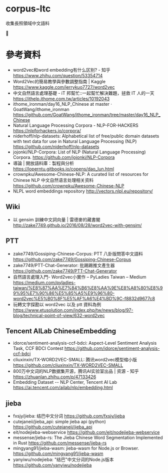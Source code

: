 # corpus-ltc
收集長照領域中文語料

🚧

# 參考資料

- word2vec和word embedding有什么区别? - 知乎 https://www.zhihu.com/question/53354714
- Word2Vec的簡易教學與參數調整指南 | Kaggle  https://www.kaggle.com/jerrykuo7727/word2vec
- 中文自然語言處理基礎 - iT 邦幫忙::一起幫忙解決難題，拯救 IT 人的一天  https://ithelp.ithome.com.tw/articles/10192043
- ithome_ironman/day16_NLP_Chinese at master · GoatWang/ithome_ironman  https://github.com/GoatWang/ithome_ironman/tree/master/day16_NLP_Chinese
- Natural Language Processing Corpora - NLP-FOR-HACKERS  https://nlpforhackers.io/corpora/
- niderhoff/nlp-datasets: Alphabetical list of free/public domain datasets with text data for use in Natural Language Processing (NLP)  https://github.com/niderhoff/nlp-datasets
- jojonki/NLP-Corpora: List of NLP (Natural Language Processing) Corpora. https://github.com/jojonki/NLP-Corpora
- 導論 | 開放語料庫：製程與分析  https://loperntu.gitbooks.io/copens/dao_lun.html
- crownpku/Awesome-Chinese-NLP: A curated list of resources for Chinese NLP 中文自然语言处理相关资料 https://github.com/crownpku/Awesome-Chinese-NLP
- NLPL word embeddings repository http://vectors.nlpl.eu/repository/

## Wiki

- 以 gensim 訓練中文詞向量 | 雷德麥的藏書閣 http://zake7749.github.io/2016/08/28/word2vec-with-gensim/

## PTT

- zake7749/Gossiping-Chinese-Corpus: PTT 八卦版問答中文語料 
 https://github.com/zake7749/Gossiping-Chinese-Corpus
- zake7749/PTT-Chat-Generator: 批踢踢推文產生器 
 https://github.com/zake7749/PTT-Chat-Generator
- 自然語言處理入門- Word2vec小實作 – PyLadies Taiwan – Medium 
 https://medium.com/pyladies-taiwan/%E8%87%AA%E7%84%B6%E8%AA%9E%E8%A8%80%E8%99%95%E7%90%86%E5%85%A5%E9%96%80-word2vec%E5%B0%8F%E5%AF%A6%E4%BD%9C-f8832d9677c8
- 玩轉文字探勘以 word2vec 以及 ptt 資料為例 
 https://www.etusolution.com/index.php/tw/news/blog/97-blog/technical-point-of-view/632-word2vec

## Tencent AILab ChineseEmbedding

- idorce/sentiment-analysis-ccf-bdci: Aspect-Level Sentiment Analysis Task, CCF BDCI Contest https://github.com/idorce/sentiment-analysis-ccf-bdci
- cliuxinxin/TX-WORD2VEC-SMALL: 腾讯word2vec模型缩小版 https://github.com/cliuxinxin/TX-WORD2VEC-SMALL
- 800万中文词的NLP数据集开源，腾讯AI实验室出品 | 资源 - 知乎 https://zhuanlan.zhihu.com/p/47133426
- Embedding Dataset -- NLP Center, Tencent AI Lab https://ai.tencent.com/ailab/nlp/embedding.html

## jieba

- fxsjy/jieba: 结巴中文分词 https://github.com/fxsjy/jieba
- cutejaneii/jieba_api: simple jieba api (python) https://github.com/cutejaneii/jieba_api
- eit/nodejieba-webservice https://github.com/eit/nodejieba-webservice
- messense/jieba-rs: The Jieba Chinese Word Segmentation Implemented in Rust https://github.com/messense/jieba-rs
- mingyang91/jieba-wasm: jieba-wasm for Node.js or Browser. https://github.com/mingyang91/jieba-wasm
- yanyiwu/nodejieba: "结巴"中文分词的Node.js版本 https://github.com/yanyiwu/nodejieba

